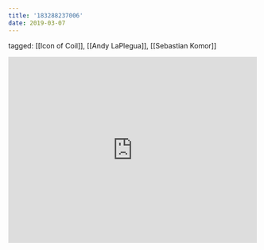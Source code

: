 ```yaml
---
title: '183288237006'
date: 2019-03-07
---
```

tagged: [[Icon of Coil]], [[Andy LaPlegua]], [[Sebastian Komor]]
<iframe allow="accelerometer; autoplay; clipboard-write; encrypted-media; gyroscope; picture-in-picture" allowfullscreen="" frameborder="0" height="375" id="youtube_iframe" src="https://www.youtube.com/embed/T5r6x_99g6o?feature=oembed&amp;enablejsapi=1&amp;origin=https://safe.txmblr.com&amp;wmode=opaque" width="500"></iframe>
